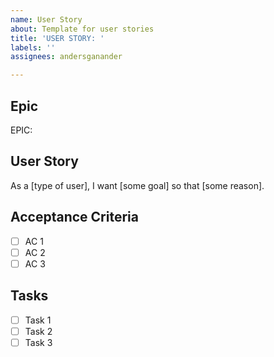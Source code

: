 ```yaml
---
name: User Story
about: Template for user stories
title: 'USER STORY: '
labels: ''
assignees: andersganander

---
```


## Epic
EPIC: 

## User Story
As a [type of user], I want [some goal] so that [some reason].

## Acceptance Criteria
- [ ] AC 1
- [ ] AC 2
- [ ] AC 3

## Tasks
- [ ] Task 1
- [ ] Task 2
- [ ] Task 3
